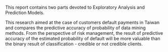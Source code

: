 This report contains two parts devoted to Exploratory Analysis and Prediction Models.

This research aimed at the case of customers default payments in Taiwan and compares the predictive accuracy of probability of data mining methods. 
From the perspective of risk management, the result of predictive accuracy of the estimated probability of default will be more valuable than the binary result of classification - credible or not credible clients. 

